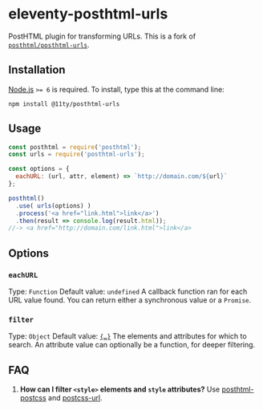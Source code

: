 # eleventy-posthtml-urls

PostHTML plugin for transforming URLs. This is a fork of [`posthtml/posthtml-urls`](https://github.com/posthtml/posthtml-urls).


## Installation

[Node.js](http://nodejs.org) `>= 6` is required. To install, type this at the command line:

```shell
npm install @11ty/posthtml-urls
```


## Usage

```js
const posthtml = require('posthtml');
const urls = require('posthtml-urls');

const options = {
  eachURL: (url, attr, element) => `http://domain.com/${url}`
};

posthtml()
  .use( urls(options) )
  .process('<a href="link.html">link</a>')
  .then(result => console.log(result.html));
//-> <a href="http://domain.com/link.html">link</a>
```


## Options

### `eachURL`
Type: `Function`
Default value: `undefined`
A callback function ran for each URL value found. You can return either a synchronous value or a `Promise`.

### `filter`
Type: `Object`
Default value: [`{…}`](https://github.com/posthtml/posthtml-urls/blob/master/lib/defaultOptions.js)
The elements and attributes for which to search. An attribute value can optionally be a function, for deeper filtering.


## FAQ
1. **How can I filter `<style>` elements and `style` attributes?**
Use [posthtml-postcss](https://npmjs.com/posthtml-postcss) and [postcss-url](https://npmjs.com/postcss-url).
